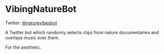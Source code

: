 # VibingNatureBot
Twitter: [@naturevibesbot](https://twitter.com/naturevibesbot)

A Twitter bot which randomly selects clips from nature documentaries and overlays music over them. 

For the aesthetic.
